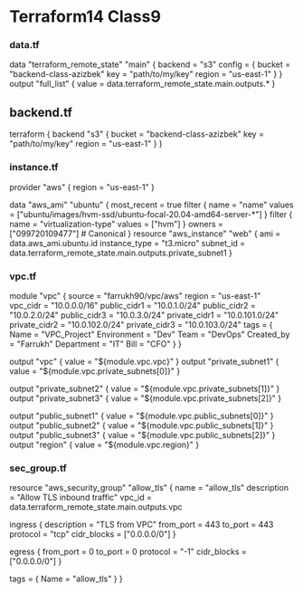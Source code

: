 # Terraform14 Class9 
### data.tf
data "terraform_remote_state" "main" {
  backend = "s3"
  config = {
    bucket = "backend-class-azizbek"
    key    = "path/to/my/key"
    region = "us-east-1"
  }
}
output "full_list" {
  value = data.terraform_remote_state.main.outputs.*
}

## backend.tf
terraform {
  backend "s3" {
    bucket = "backend-class-azizbek"
    key    = "path/to/my/key"
    region = "us-east-1"
  }
}

### instance.tf
provider "aws" {
  region = "us-east-1"
}

data "aws_ami" "ubuntu" {
  most_recent = true
  filter {
    name   = "name"
    values = ["ubuntu/images/hvm-ssd/ubuntu-focal-20.04-amd64-server-*"]
  }
  filter {
    name   = "virtualization-type"
    values = ["hvm"]
  }
  owners = ["099720109477"] # Canonical
}
resource "aws_instance" "web" {
  ami           = data.aws_ami.ubuntu.id
  instance_type = "t3.micro"
  subnet_id     = data.terraform_remote_state.main.outputs.private_subnet1
}

### vpc.tf
module "vpc" {
	source = "farrukh90/vpc/aws"
	region = "us-east-1"
	vpc_cidr = "10.0.0.0/16"
	public_cidr1 = "10.0.1.0/24"
	public_cidr2 = "10.0.2.0/24"
	public_cidr3 = "10.0.3.0/24"
	private_cidr1 = "10.0.101.0/24"
	private_cidr2 = "10.0.102.0/24"
	private_cidr3 = "10.0.103.0/24"
	tags = {
	Name = "VPC_Project"
	Environment = "Dev"
	Team = "DevOps"
	Created_by = "Farrukh"
	Department = "IT"
	Bill = "CFO"
	}
}

output "vpc" {
	value = "${module.vpc.vpc}"
}
output "private_subnet1" {
	value = "${module.vpc.private_subnets[0]}"
}

output "private_subnet2" {
	value = "${module.vpc.private_subnets[1]}"
}
output "private_subnet3" {
	value = "${module.vpc.private_subnets[2]}"
}

output "public_subnet1" {
	value = "${module.vpc.public_subnets[0]}"
}
output "public_subnet2" {
	value = "${module.vpc.public_subnets[1]}"
}
output "public_subnet3" {
	value = "${module.vpc.public_subnets[2]}"
}
output "region" {
	value = "${module.vpc.region}"
}

### sec_group.tf
resource "aws_security_group" "allow_tls" {
  name        = "allow_tls"
  description = "Allow TLS inbound traffic"
  vpc_id      = data.terraform_remote_state.main.outputs.vpc

  ingress {
    description = "TLS from VPC"
    from_port   = 443
    to_port     = 443
    protocol    = "tcp"
    cidr_blocks = ["0.0.0.0/0"]
  }

  egress {
    from_port   = 0
    to_port     = 0
    protocol    = "-1"
    cidr_blocks = ["0.0.0.0/0"]
  }

  tags = {
    Name = "allow_tls"
  }
}
